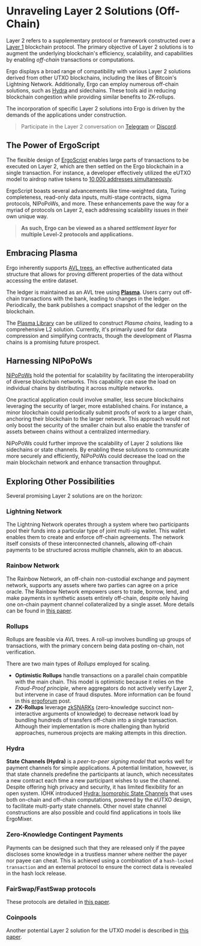 # Unraveling Layer 2 Solutions (Off-Chain)

Layer 2 refers to a supplementary protocol or framework constructed over a [Layer 1](layer1.md) blockchain protocol. The primary objective of Layer 2 solutions is to augment the underlying blockchain's efficiency, scalability, and capabilities by enabling *off-chain* transactions or computations.

Ergo displays a broad range of compatibility with various Layer 2 solutions derived from other UTXO blockchains, including the likes of Bitcoin's Lightning Network. Additionally, Ergo can employ numerous off-chain solutions, such as [Hydra](https://iohk.io/en/research/library/papers/hydrafast-isomorphic-state-channels/) and sidechains. These tools aid in reducing blockchain congestion while providing similar benefits to ZK-rollups.

The incorporation of specific Layer 2 solutions into Ergo is driven by the demands of the applications under construction.

> Participate in the Layer 2 conversation on [Telegram](https://t.me/ErgoLayer2) or [Discord]().

## The Power of ErgoScript

The flexible design of [ErgoScript](ergoscript.md) enables large parts of transactions to be executed on Layer 2, which are then settled on the Ergo blockchain in a single transaction. For instance, a developer effectively utilized the eUTXO model to airdrop native tokens to [10,000 addresses simultaneously](https://explorer.ergoplatform.com/en/transactions/e2c4954665ccf87791f42983ae4f7031205c2e719709907cbf2ff09e5489d4b8). 

ErgoScript boasts several advancements like time-weighted data, Turing completeness, read-only data inputs, multi-stage contracts, sigma protocols, NIPoPoWs, and more. These enhancements pave the way for a myriad of protocols on Layer 2, each addressing scalability issues in their own unique way.

> **As such, Ergo can be viewed as a shared *settlement layer* for multiple Level-2 protocols and applications.**

## Embracing Plasma

Ergo inherently supports [AVL trees](avl.md), an effective authenticated data structure that allows for proving different properties of the data without accessing the entire dataset.

The ledger is maintained as an AVL tree using **[Plasma](plasma.md)**. Users carry out off-chain transactions with the bank, leading to changes in the ledger. Periodically, the bank publishes a compact snapshot of the ledger on the blockchain.

The [Plasma Library](plasma.md) can be utilized to construct *Plasma chains*, leading to a comprehensive L2 solution. Currently, it's primarily used for data compression and simplifying contracts, though the development of Plasma chains is a promising future prospect.

## Harnessing NIPoPoWs

[NiPoPoWs](nipopows.md) hold the potential for scalability by facilitating the interoperability of diverse blockchain networks. This capability can ease the load on individual chains by distributing it across multiple networks.

One practical application could involve smaller, less secure blockchains leveraging the security of larger, more established chains. For instance, a minor blockchain could periodically submit proofs of work to a larger chain, anchoring their blockchain to the larger network. This approach would not only boost the security of the smaller chain but also enable the transfer of assets between chains without a centralized intermediary.

NiPoPoWs could further improve the scalability of Layer 2 solutions like sidechains or state channels. By enabling these solutions to communicate more securely and efficiently, NiPoPoWs could decrease the load on the main blockchain network and enhance transaction throughput.

## Exploring Other Possibilities

Several promising Layer 2 solutions are on the horizon:

### **Lightning Network** 

The Lightning Network operates through a system where two participants pool their funds into a particular type of joint multi-sig wallet. This wallet enables them to create and enforce off-chain agreements. The network itself consists of these interconnected channels, allowing off-chain payments to be structured across multiple channels, akin to an abacus.

### **Rainbow Network** 

The Rainbow Network, an off-chain non-custodial exchange and payment network, supports any assets where two parties can agree on a price oracle. The Rainbow Network empowers users to trade, borrow, lend, and make payments in synthetic assets entirely off-chain, despite only having one on-chain payment channel collateralized by a single asset. More details can be found in [this paper](http://research.paradigm.xyz/RainbowNetwork.pdf).

### **Rollups**

Rollups are feasible via AVL trees. A roll-up involves bundling up groups of transactions, with the primary concern being data posting on-chain, not verification. 

There are two main types of *Rollups* employed for scaling. 

- **Optimistic Rollups** handle transactions on a parallel chain compatible with the main chain. This model is optimistic because it relies on the *Fraud-Proof principle*, where aggregators do not actively verify Layer 2, but intervene in case of fraud disputes. More information can be found in this [ergoforum](https://www.ergoforum.org/t/optimistic-rollups-and-fraud-proofs-in-ergo/3819) post.
- **ZK-Rollups** leverage [zkSNARKs](https://blog.ethereum.org/2016/12/05/zksnarks-in-a-nutshell/) (zero-knowledge succinct non-interactive arguments of knowledge) to decrease network load by bundling hundreds of transfers off-chain into a single transaction. Although their implementation is more challenging than hybrid approaches, numerous projects are making attempts in this direction.

### **Hydra**

**State Channels (Hydra)** is a *peer-to-peer signing model* that works well for payment channels for simple applications. A potential limitation, however, is that state channels predefine the participants at launch, which necessitates a new contract each time a new participant wishes to use the channel. Despite offering high privacy and security, it has limited flexibility for an open system. IOHK introduced [Hydra: Isomorphic State Channels](https://iohk.io/en/research/library/papers/hydrafast-isomorphic-state-channels/) that uses both on-chain and off-chain computations, powered by the eUTXO design, to facilitate multi-party state channels. Other novel state channel constructions are also possible and could find applications in tools like ErgoMixer.

### **Zero-Knowledge Contingent Payments** 

Payments can be designed such that they are released only if the payee discloses some knowledge in a trustless manner where neither the payer nor payee can cheat. This is achieved using a combination of a `hash-locked transaction` and an external protocol to ensure the correct data is revealed in the hash lock release.

### **FairSwap/FastSwap protocols** 

These protocols are detailed in [this paper](https://eprint.iacr.org/2019/1296).

### **Coinpools** 

Another potential Layer 2 solution for the UTXO model is described in [this paper](https://discrete-blog.github.io/coinpool/).
